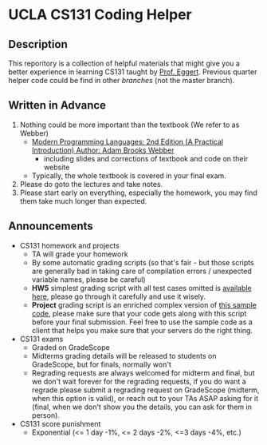 # UCLA CS131 Coding Helper

## Description
This reporitory is a collection of helpful materials that might give you a better experience in learning CS131 taught by [Prof. Eggert](https://samueli.ucla.edu/people/paul-eggert/). Previous quarter helper code could be find in other *branches* (not the master branch).

## Written in Advance
1. Nothing could be more important than the textbook (We refer to as Webber)
    * [Modern Programming Languages: 2nd Edition (A Practical Introduction) Author: Adam Brooks Webber](http://www.webber-labs.com/mpl/)
        * including slides and corrections of textbook and code on their website
    * Typically, the whole textbook is covered in your final exam. 
2. Please do goto the lectures and take notes.
3. Please start early on everything, especially the homework, you may find them take much longer than expected.

## Announcements
* CS131 homework and projects
    - TA will grade your homework
    - By some automatic grading scripts (so that's fair - but those scripts are generally bad in taking care of compilation errors / unexpected variable names, please be careful)
    - **HW5** simplest grading script with all test cases omitted is [available here](https://github.com/CS131-TA-team/hw5-grading-script), please go through it carefully and use it wisely.
    - **Project** grading script is an enriched complex version of [this sample code](https://github.com/CS131-TA-team/CS131-Project-Sample-Grading-Script), please make sure that your code gets along with this script before your final submission. Feel free to use the sample code as a client that helps you make sure that your servers do the right thing.
* CS131 exams
    - Graded on GradeScope
    - Midterms grading details will be released to students on GradeScope, but for finals, normally won't
    - Regrading requests are always welcomed for midterm and final, but we don't wait forever for the regrading requests, if you do want a regrade please submit a regrading request on GradeScope (midterm, when this option is valid), or reach out to your TAs ASAP asking for it (final, when we don't show you the details, you can ask for them in person).
* CS131 score punishment
    - Exponential (<= 1 day -1%, <= 2 days -2%, <=3 days -4%, etc.)